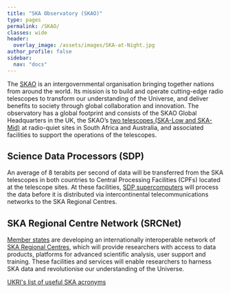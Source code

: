```yaml
---
title: "SKA Observatory (SKAO)"
type: pages
permalink: /SKAO/
classes: wide
header:
  overlay_image: /assets/images/SKA-at-Night.jpg
author_profile: false
sidebar: 
  nav: "docs"
---
```

The [SKAO](https://www.skao.int/) is an intergovernmental organisation bringing together nations from around the world. Its mission is to build and operate cutting-edge radio telescopes to transform our understanding of the Universe, and deliver benefits to society through global collaboration and innovation. The observatory has a global footprint and consists of the SKAO Global Headquarters in the UK, the SKAO’s [two telescopes (SKA-Low and SKA-Mid)](https://www.skao.int/en/explore/telescopes) at radio-quiet sites in South Africa and Australia, and associated facilities to support the operations of the telescopes.
## Science Data Processors (SDP) ##
An average of 8 terabits per second of data will be transferred from the SKA telescopes in both countries to Central Processing Facilities (CPFs) located at the telescope sites. At these facilities, [SDP supercomputers](https://www.skao.int/en/explore/big-data) will process the data before it is distributed via intercontinental telecommunications networks to the SKA Regional Centres.
## SKA Regional Centre Network (SRCNet) ## 
[Member states](https://www.skao.int/en/partners/skao-members) are developing an internationally interoperable network of [SKA Regional Centres](https://www.skao.int/en/explore/big-data/362/ska-regional-centres), which will provide researchers with access to data products, platforms for advanced scientific analysis, user support and training. These facilities and services will enable researchers to harness SKA data and revolutionise our understanding of the Universe. 

[UKRI's list of useful SKA acronyms](https://www.ukri.org/publications/useful-ska-acronyms/)
